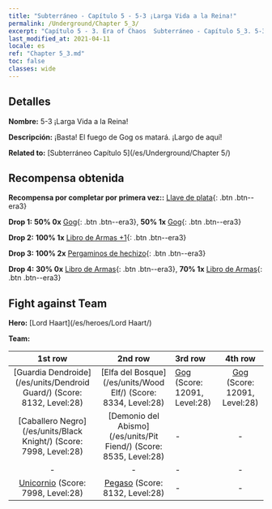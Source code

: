 ```yaml
---
title: "Subterráneo - Capítulo 5 - 5-3 ¡Larga Vida a la Reina!"
permalink: /Underground/Chapter 5_3/
excerpt: "Capítulo 5 - 3. Era of Chaos  Subterráneo - Capítulo 5_3. 5-3 ¡Larga Vida a la Reina!"
last_modified_at: 2021-04-11
locale: es
ref: "Chapter 5_3.md"
toc: false
classes: wide
---
```


## Detalles

 **Nombre:** 5-3 ¡Larga Vida a la Reina!

 **Descripción:** ¡Basta! El fuego de Gog os matará. ¡Largo de aquí!

 **Related to:** [Subterráneo Capítulo 5](/es/Underground/Chapter 5/)

## Recompensa obtenida

 **Recompensa por completar por primera vez::** [Llave de plata](/es/Items/con_693/){: .btn .btn--era3}

 **Drop 1:** **50% 0x** [Gog](/es/Items/unt_227/){: .btn .btn--era3}, **50% 1x** [Gog](/es/Items/unt_227/){: .btn .btn--era3}

 **Drop 2:** **100% 1x** [Libro de Armas +1](/es/Items/mat_25/){: .btn .btn--era3}

 **Drop 3:** **100% 2x** [Pergaminos de hechizo](/es/Items/con_694/){: .btn .btn--era3}

 **Drop 4:** **30% 0x** [Libro de Armas](/es/Items/mat_18/){: .btn .btn--era3}, **70% 1x** [Libro de Armas](/es/Items/mat_18/){: .btn .btn--era3}


## Fight against Team
 **Hero:** [Lord Haart](/es/heroes/Lord Haart/)

 **Team:**


  | 1st row | 2nd row | 3rd row | 4th row |
  |:----:|:----:|:----|:----:|
  | [Guardia Dendroide](/es/units/Dendroid Guard/) (Score: 8132, Level:28)  | [Elfa del Bosque](/es/units/Wood Elf/) (Score: 8334, Level:28)  | [Gog](/es/units/Gog/) (Score: 12091, Level:28)  | [Gog](/es/units/Gog/) (Score: 12091, Level:28)  |
  | [Caballero Negro](/es/units/Black Knight/) (Score: 7998, Level:28)  | [Demonio del Abismo](/es/units/Pit Fiend/) (Score: 8535, Level:28)  | - | - |
  | - | - | - | - |
  | [Unicornio](/es/units/Unicorn/) (Score: 7998, Level:28)  | [Pegaso](/es/units/Pegasus/) (Score: 8132, Level:28)  | - | - |


